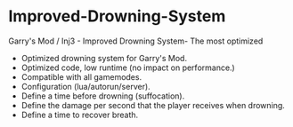 # Improved-Drowning-System
Garry's Mod / Inj3 - Improved Drowning System- The most optimized

- Optimized drowning system for Garry's Mod.
- Optimized code, low runtime (no impact on performance.)
- Compatible with all gamemodes.
- Configuration (lua/autorun/server).
- Define a time before drowning (suffocation).
- Define the damage per second that the player receives when drowning.
- Define a time to recover breath.

